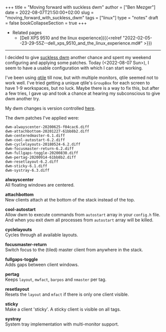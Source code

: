 +++
title = "Moving forward with suckless dwm"
author = ["Ben Mezger"]
date = 2022-08-07T21:50:00+02:00
slug = "moving_forward_with_suckless_dwm"
tags = ["linux"]
type = "notes"
draft = false
bookCollapseSection = true
+++

-   Related pages
    -   [Dell XPS 9510 and the linux experience]({{<relref "2022-02-05--23-29-55Z--dell_xps_9510_and_the_linux_experience.md#" >}})

---

I decided to give [suckless dwm](https://dwm.suckless.org/) another chance and spent my weekend configuring and applying some patches. Today (<span class="timestamp-wrapper"><span class="timestamp">&lt;2022-08-07 Sun&gt;</span></span>), I seem to have a usable configuration with which I can start working.

I've been using [qtile](http://www.qtile.org/) till now, but with multiple monitors, qtile seemed not to work well. I've tried getting a unique qtile's `GroupBox` for each screen to have 1-9 workspaces, but no luck. Maybe there is a way to fix this, but after a few tries, I gave up and took a chance at hearing my subconscious to give dwm another try.

My dwm changes is version controlled [here](https://github.com/benmezger/dwm.git).

The dwm patches I've applied were:

```text
dwm-alwayscenter-20200625-f04cac6.diff
dwm-attachbottom-20201227-61bb8b2.diff
dwm-centeredmaster-6.1.diff
dwm-cool-autostart-6.2.diff
dwm-cyclelayouts-20180524-6.2.diff
dwm-focusmaster-return-6.2.diff
dwm-fullgaps-toggle-20200830.diff
dwm-pertag-20200914-61bb8b2.diff
dwm-resetlayout-6.2.diff
dwm-sticky-6.1.diff
dwm-systray-6.3.diff
```

**alwayscenter** <br />
All floating windows are centered.

**attachbottom** <br />
New clients attach at the bottom of the stack instead of the top.

**cool-autostart** <br />
Allow dwm to execute commands from `autostart` array in your `config.h` file. And when you exit dwm all processes from `autostart` array will be killed.

**cyclelayouts** <br />
Cycles through all available layouts.

**focusmaster-return** <br />
Switch focus to the (tiled) master client from anywhere in the stack.

**fullgaps-toggle** <br />
Adds gaps between client windows.

**pertag** <br />
Keeps `layout`, `mwfact`, `barpos` and `nmaster` per tag.

**resetlayout** <br />
Resets the `layout` and `mfact` if there is only one client visible.

**sticky** <br />
Make a client 'sticky'. A sticky client is visible on all tags.

**systray** <br />
System tray implementation with multi-monitor support.
